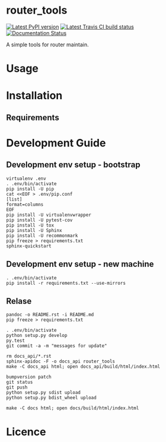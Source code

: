 # router_tools

[![Latest PyPI version](https://img.shields.io/pypi/v/router_tools.svg)](https://pypi.python.org/pypi/router_tools) [![Latest Travis CI build status](https://travis-ci.org/renweibo/router_tools.png)](https://travis-ci.org/renweibo/router_tools)
[![Documentation Status](https://readthedocs.org/projects/router-tools/badge/?version=latest)](http://router-tools.readthedocs.io/en/latest/?badge=latest)


A simple tools for router maintain.

# Usage

# Installation

## Requirements

# Development Guide

## Development env setup - bootstrap

```
virtualenv .env
. .env/bin/activate
pip install -U pip
cat <<EOF > .env/pip.conf
[list]
format=columns
EOF
pip install -U virtualenvwrapper
pip install -U pytest-cov
pip install -U tox
pip install -U Sphinx
pip install -U recommonmark
pip freeze > requirements.txt
sphinx-quickstart
```

## Development env setup - new machine

```
. .env/bin/activate
pip install -r requirements.txt --use-mirrors
```

## Relase

```
pandoc -o README.rst -i README.md
pip freeze > requirements.txt

. .env/bin/activate
python setup.py develop
py.test
git commit -a -m "messages for update"

rm docs_api/*.rst
sphinx-apidoc -F -o docs_api router_tools
make -C docs_api html; open docs_api/build/html/index.html

bumpversion patch
git status
git push
python setup.py sdist upload
python setup.py bdist_wheel upload

make -C docs html; open docs/build/html/index.html
```

# Licence
